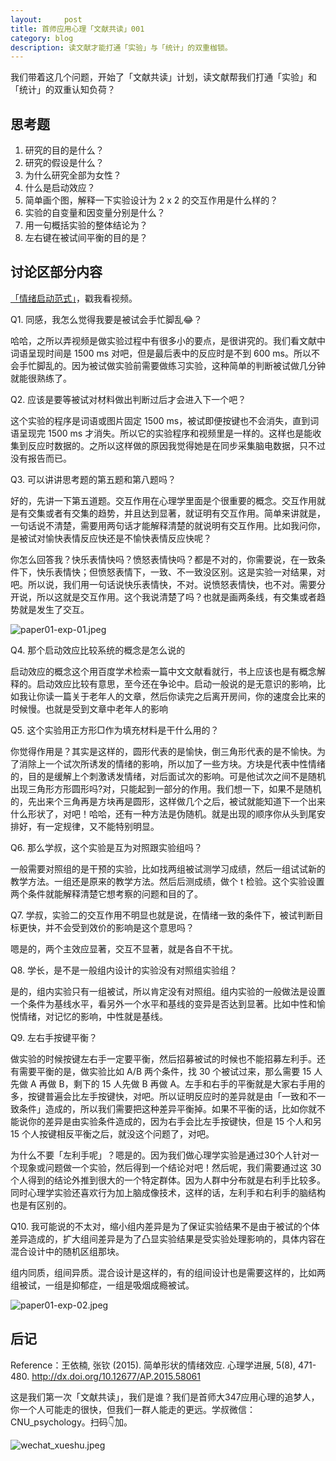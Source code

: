 ```yaml
---
layout:     post
title: 首师应用心理「文献共读」001
category: blog
description: 读文献才能打通「实验」与「统计」的双重枷锁。
---
```


我们带着这几个问题，开始了「文献共读」计划，读文献帮我们打通「实验」和「统计」的双重认知负荷？

## 思考题

1. 研究的目的是什么？
2. 研究的假设是什么？
3. 为什么研究全部为女性？
4. 什么是启动效应？
5. 简单画个图，解释一下实验设计为 2 x 2 的交互作用是什么样的？
6. 实验的自变量和因变量分别是什么？
7. 用一句概括实验的整体结论为？
8. 左右键在被试间平衡的目的是？

## 讨论区部分内容

[「情绪启动范式」](http://1257355643.vod2.myqcloud.com/a589a973vodtranscq1257355643/10441c9e5285890789447844265/v.f30.mp4)，戳我看视频。

Q1. 同感，我怎么觉得我要是被试会手忙脚乱😂？

哈哈，之所以弄视频是做实验过程中有很多小的要点，是很讲究的。我们看文献中词语呈现时间是 1500 ms 对吧，但是最后表中的反应时是不到 600 ms。所以不会手忙脚乱的。因为被试做实验前需要做练习实验，这种简单的判断被试做几分钟就能很熟练了。

Q2. 应该是要等被试对材料做出判断过后才会进入下一个吧？

这个实验的程序是词语或图片固定 1500 ms，被试即便按键也不会消失，直到词语呈现完 1500 ms 才消失。所以它的实验程序和视频里是一样的。这样也是能收集到反应时数据的。之所以这样做的原因我觉得她是在同步采集脑电数据，只不过没有报告而已。

Q3. 可以讲讲思考题的第五题和第八题吗？

好的，先讲一下第五道题。交互作用在心理学里面是个很重要的概念。交互作用就是有交集或者有交集的趋势，并且达到显著，就证明有交互作用。简单来讲就是，一句话说不清楚，需要用两句话才能解释清楚的就说明有交互作用。比如我问你，是被试对愉快表情反应快还是不愉快表情反应快呢？

你怎么回答我？快乐表情快吗？愤怒表情快吗？都是不对的，你需要说，在一致条件下，快乐表情快；但愤怒表情下，一致、不一致没区别。这是实验一对结果，对吧。所以说，我们用一句话说快乐表情快，不对。说愤怒表情快，也不对。需要分开说，所以这就是交互作用。这个我说清楚了吗？也就是画两条线，有交集或者趋势就是发生了交互。

![paper01-exp-01.jpeg](http://pics.zapp926.top/cnu/paper01-exp-01.jpeg)

Q4. 那个启动效应比较系统的概念是怎么说的

启动效应的概念这个用百度学术检索一篇中文文献看就行，书上应该也是有概念解释的。启动效应比较有意思，至今还在争论中。启动一般说的是无意识的影响，比如我让你读一篇关于老年人的文章，然后你读完之后离开房间，你的速度会比来的时候慢。也就是受到文章中老年人的影响

Q5. 这个实验用正方形□作为填充材料是干什么用的？

你觉得作用是？其实是这样的，圆形代表的是愉快，倒三角形代表的是不愉快。为了消除上一个试次所诱发的情绪的影响，所以加了一些方块。方块是代表中性情绪的，目的是缓解上个刺激诱发情绪，对后面试次的影响。可是他试次之间不是随机出现三角形方形圆形吗?对，只能起到一部分的作用。我们想一下，如果不是随机的，先出来个三角再是方块再是圆形，这样做几个之后，被试就能知道下一个出来什么形状了，对吧！哈哈，还有一种方法是伪随机。就是出现的顺序你从头到尾安排好，有一定规律，又不能特别明显。

Q6. 那么学叔，这个实验是互为对照跟实验组吗？

一般需要对照组的是干预的实验，比如找两组被试测学习成绩，然后一组试试新的教学方法。一组还是原来的教学方法。然后后测成绩，做个 t 检验。这个实验设置两个条件就能解释清楚它想考察的问题和目的了。

Q7. 学叔，实验二的交互作用不明显也就是说，在情绪一致的条件下，被试判断目标更快，并不会受到效价的影响是这个意思吗？

嗯是的，两个主效应显著，交互不显著，就是各自不干扰。

Q8. 学长，是不是一般组内设计的实验没有对照组实验组？

是的，组内实验只有一组被试，所以肯定没有对照组。组内实验的一般做法是设置一个条件为基线水平，看另外一个水平和基线的变异是否达到显著。比如中性和愉悦情绪，对记忆的影响，中性就是基线。

Q9. 左右手按键平衡？

做实验的时候按键左右手一定要平衡，然后招募被试的时候也不能招募左利手。还有需要平衡的是，做实验比如 A/B 两个条件，找 30 个被试过来，那么需要 15 人先做 A 再做 B，剩下的 15 人先做 B 再做 A。左手和右手的平衡就是大家右手用的多，按键普遍会比左手按键快，对吧。所以证明反应时的差异就是由「一致和不一致条件」造成的，所以我们需要把这种差异平衡掉。如果不平衡的话，比如你就不能说你的差异是由实验条件造成的，因为右手会比左手按键快，但是 15 个人和另 15 个人按键相反平衡之后，就没这个问题了，对吧。

为什么不要「左利手呢」？嗯是的。因为我们做心理学实验是通过30个人针对一个现象或问题做一个实验，然后得到一个结论对吧！然后呢，我们需要通过这 30 个人得到的结论外推到很大的一个特定群体。因为人群中分布就是右利手比较多。同时心理学实验还喜欢行为加上脑成像技术，这样的话，左利手和右利手的脑结构也是有区别的。

Q10. 我可能说的不太对，缩小组内差异是为了保证实验结果不是由于被试的个体差异造成的，扩大组间差异是为了凸显实验结果是受实验处理影响的，具体内容在混合设计中的随机区组那块。

组内同质，组间异质。混合设计是这样的，有的组间设计也是需要这样的，比如两组被试，一组是抑郁症，一组是吸烟成瘾被试。

![paper01-exp-02.jpeg](http://pics.zapp926.top/cnu/paper01-exp-02.jpeg)

## 后记

Reference：王依楠, 张钦 (2015). 简单形状的情绪效应. 心理学进展, 5(8), 471-480. http://dx.doi.org/10.12677/AP.2015.58061

这是我们第一次「文献共读」，我们是谁？我们是首师大347应用心理的追梦人，你一个人可能走的很快，但我们一群人能走的更远。学叔微信：CNU_psychology。扫码👇加。

![wechat_xueshu.jpeg](http://pics.zapp926.top/cnu/wechat_xueshu.jpeg)


